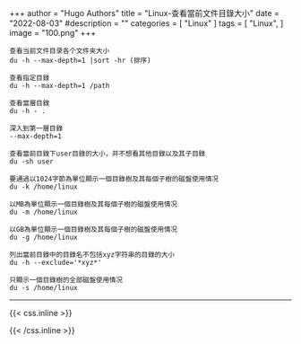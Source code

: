 +++
author = "Hugo Authors"
title = "Linux-查看當前文件目錄大小"
date = "2022-08-03"
#description = ""
categories = [
    "Linux"
]
tags = [
    "Linux",
]
image = "100.png"
+++



    查看当前文件目录各个文件夹大小
    du -h --max-depth=1 |sort -hr (排序)
    
    查看指定目錄  
    du -h --max-depth=1 /path
    
    查看當層目錄
    du -h - .
    
    深入到第一層目錄
    --max-depth=1
    
    查看當前目錄下user目錄的大小，并不想看其他目錄以及其子目錄
    du -sh user
    
    要通過以1024字節為單位顯示一個目錄樹及其每個子樹的磁盤使用情况
    du -k /home/linux
    
    以MB為單位顯示一個目錄樹及其每個子樹的磁盤使用情况
    du -m /home/linux
    
    以GB為單位顯示一個目錄樹及其每個子樹的磁盤使用情况
    du -g /home/linux
    
    列出當前目錄中的目錄名不包括xyz字符串的目錄的大小
    du -h --exclude='*xyz*'
    
    只顯示一個目錄樹的全部磁盤使用情况
    du -s /home/linux



***

{{< css.inline >}}
<style>
.emojify {
	font-family: Apple Color Emoji, Segoe UI Emoji, NotoColorEmoji, Segoe UI Symbol, Android Emoji, EmojiSymbols;
	font-size: 2rem;
	vertical-align: middle;
}
@media screen and (max-width:650px) {
  .nowrap {
    display: block;
    margin: 25px 0;
  }
}
</style>
{{< /css.inline >}}
